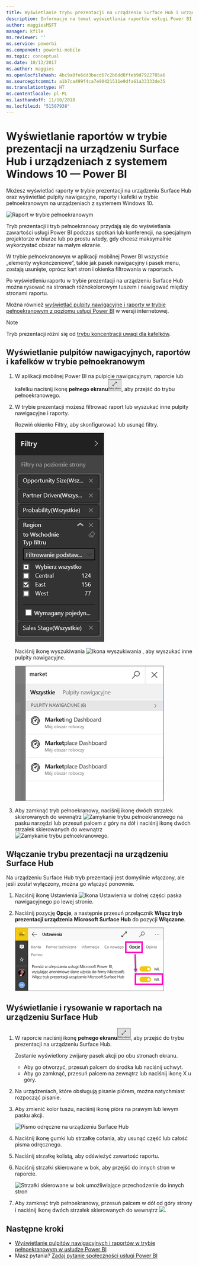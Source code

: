 ```yaml
---
title: Wyświetlanie trybu prezentacji na urządzeniu Surface Hub i urządzeniach z systemem Windows 10 — Power BI
description: Informacje na temat wyświetlania raportów usługi Power BI na urządzeniu Surface Hub oraz wyświetlania pulpitów nawigacyjnych, raportów i kafelków usługi Power BI w trybie pełnoekranowym na urządzeniach z systemem Windows 10.
author: maggiesMSFT
manager: kfile
ms.reviewer: ''
ms.service: powerbi
ms.component: powerbi-mobile
ms.topic: conceptual
ms.date: 10/13/2017
ms.author: maggies
ms.openlocfilehash: 4bc9a0fe6dd3becd67c2b6dd8ffeb9d7922705a6
ms.sourcegitcommit: a1b7ca499f4ca7e90421511e9dfa61a33333de35
ms.translationtype: HT
ms.contentlocale: pl-PL
ms.lasthandoff: 11/10/2018
ms.locfileid: "51507938"
---
```

# <a name="view-reports-in-presentation-mode-on-surface-hub-and-windows-10---power-bi"></a>Wyświetlanie raportów w trybie prezentacji na urządzeniu Surface Hub i urządzeniach z systemem Windows 10 — Power BI
Możesz wyświetlać raporty w trybie prezentacji na urządzeniu Surface Hub oraz wyświetlać pulpity nawigacyjne, raporty i kafelki w trybie pełnoekranowym na urządzeniach z systemem Windows 10. 

![Raport w trybie pełnoekranowym](./media/mobile-windows-10-app-presentation-mode/power-bi-presentation-mode.png)

Tryb prezentacji i tryb pełnoekranowy przydają się do wyświetlania zawartości usługi Power BI podczas spotkań lub konferencji, na specjalnym projektorze w biurze lub po prostu wtedy, gdy chcesz maksymalnie wykorzystać obszar na małym ekranie. 

W trybie pełnoekranowym w aplikacji mobilnej Power BI wszystkie „elementy wykończeniowe”, takie jak pasek nawigacyjny i pasek menu, zostają usunięte, oprócz kart stron i okienka filtrowania w raportach.

Po wyświetleniu raportu w trybie prezentacji na urządzeniu Surface Hub można rysować na stronach różnokolorowym tuszem i nawigować między stronami raportu.

Można również [wyświetlać pulpity nawigacyjne i raporty w trybie pełnoekranowym z poziomu usługi Power BI](../end-user-focus.md) w wersji internetowej.

> [!NOTE]
> Tryb prezentacji różni się od [trybu koncentracji uwagi dla kafelków](mobile-tiles-in-the-mobile-apps.md).
> 
> 

## <a name="display-dashboards-reports-and-tiles-in-full-screen-mode"></a>Wyświetlanie pulpitów nawigacyjnych, raportów i kafelków w trybie pełnoekranowym
1. W aplikacji mobilnej Power BI na pulpicie nawigacyjnym, raporcie lub kafelku naciśnij ikonę **pełnego ekranu**![ikona pełnego ekranu](././media/mobile-windows-10-app-presentation-mode/power-bi-full-screen-icon.png), aby przejść do trybu pełnoekranowego.
2. W trybie prezentacji możesz filtrować raport lub wyszukać inne pulpity nawigacyjne i raporty.
   
    Rozwiń okienko Filtry, aby skonfigurować lub usunąć filtry.
   
    ![Okienko Filtry](./media/mobile-windows-10-app-presentation-mode/power-bi-windows-10-presentation-filter.png)
   
     Naciśnij ikonę wyszukiwania ![Ikona wyszukiwania](./media/mobile-windows-10-app-presentation-mode/power-bi-windows-10-presentation-search-icon.png) , aby wyszukać inne pulpity nawigacyjne.
   
    ![Wyniki wyszukiwania](./media/mobile-windows-10-app-presentation-mode/power-bi-windows-10-search.png)
3. Aby zamknąć tryb pełnoekranowy, naciśnij ikonę dwóch strzałek skierowanych do wewnątrz ![Zamykanie trybu pełnoekranowego](./media/mobile-windows-10-app-presentation-mode/power-bi-windows-10-exit-full-screen-icon.png) na pasku narzędzi lub przesuń palcem z góry na dół i naciśnij ikonę dwóch strzałek skierowanych do wewnątrz ![Zamykanie trybu pełnoekranowego](./media/mobile-windows-10-app-presentation-mode/power-bi-windows-10-exit-full-screen-hub-icon.png).

## <a name="turn-on-presentation-mode-for-surface-hub"></a>Włączanie trybu prezentacji na urządzeniu Surface Hub
Na urządzeniu Surface Hub tryb prezentacji jest domyślnie włączony, ale jeśli został wyłączony, można go włączyć ponownie.

1. Naciśnij ikonę Ustawienia ![Ikona Ustawienia](./media/mobile-windows-10-app-presentation-mode/power-bi-settings-icon.png) w dolnej części paska nawigacyjnego po lewej stronie.
2. Naciśnij pozycję **Opcje**, a następnie przesuń przełącznik **Włącz tryb prezentacji urządzenia Microsoft Surface Hub** do pozycji **Włączone**.
   
    ![Włączanie trybu prezentacji](./media/mobile-windows-10-app-presentation-mode/power-bi-turn-on-presentation-mode.png)

## <a name="display-and-draw-on-reports-on-surface-hub"></a>Wyświetlanie i rysowanie w raportach na urządzeniu Surface Hub
1. W raporcie naciśnij ikonę **pełnego ekranu**![ikona pełnego ekranu](././media/mobile-windows-10-app-presentation-mode/power-bi-full-screen-icon.png), aby przejść do trybu prezentacji na urządzeniu Surface Hub.
   
    Zostanie wyświetlony zwijany pasek akcji po obu stronach ekranu. 
   
   * Aby go otworzyć, przesuń palcem do środka lub naciśnij uchwyt.
   * Aby go zamknąć, przesuń palcem na zewnątrz lub naciśnij ikonę X u góry.
2. Na urządzeniach, które obsługują pisanie piórem, można natychmiast rozpocząć pisanie. 
3. Aby zmienić kolor tuszu, naciśnij ikonę pióra na prawym lub lewym pasku akcji.
   
    ![Pismo odręczne na urządzeniu Surface Hub](./media/mobile-windows-10-app-presentation-mode/power-bi-windows-10-surface-hub-ink.png)
4. Naciśnij ikonę gumki lub strzałkę cofania, aby usunąć część lub całość pisma odręcznego.
5. Naciśnij strzałkę kolistą, aby odświeżyć zawartość raportu.
6. Naciśnij strzałki skierowane w bok, aby przejść do innych stron w raporcie.
   
    ![Strzałki skierowane w bok umożliwiające przechodzenie do innych stron](./media/mobile-windows-10-app-presentation-mode/power-bi-windows-10-surface-hub-arrows.png)
7. Aby zamknąć tryb pełnoekranowy, przesuń palcem w dół od góry strony i naciśnij ikonę dwóch strzałek skierowanych do wewnątrz ![](./media/mobile-windows-10-app-presentation-mode/power-bi-windows-10-exit-full-screen-hub-icon.png).

## <a name="next-steps"></a>Następne kroki
* [Wyświetlanie pulpitów nawigacyjnych i raportów w trybie pełnoekranowym w usłudze Power BI](../end-user-focus.md)
* Masz pytania? [Zadaj pytanie społeczności usługi Power BI](http://community.powerbi.com/)

